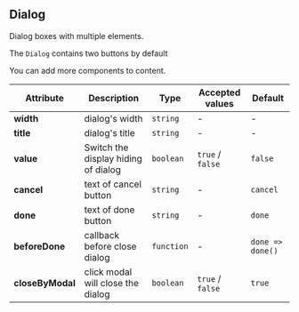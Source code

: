 ## Dialog

Dialog boxes with multiple elements.

<ex-code name="ex-dialog-basic"/>

The <code>Dialog</code> contains two buttons by default

</ex-code>

<ex-code name="ex-dialog-custom"/></ex-code>

<ex-code name="ex-dialog-more"/>

You can add more components to content.

</ex-code>

<ex-footer edit-link="https://github.com/zeit-ui/vue/edit/master/docs/en-us/components/avatar.md">

| Attribute | Description | Type | Accepted values | Default
| ---------- | ---------- | ---- |  -------------- | ------ |
| **width** | dialog's width | `string` | - | - |
| **title** | dialog's title | `string` | - | - |
| **value** | Switch the display hiding of dialog | `boolean` | `true` / `false` | `false` |
| **cancel** | text of cancel button | `string` | - | `cancel` |
| **done** | text of done button  | `string` | - | `done` |
| **beforeDone** | callback before close dialog | `function` | - | `done => done()` |
| **closeByModal** | click modal will close the dialog | `boolean` | `true` / `false` | `true` |

</ex-footer>
